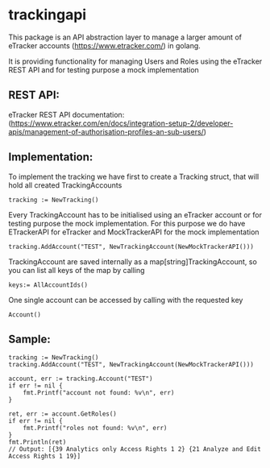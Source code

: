 # trackingapi
This package is an API abstraction layer to manage a larger amount of eTracker
accounts (https://www.etracker.com/) in golang.

It is providing functionality for managing Users and Roles using the eTracker
REST API and for testing purpose a mock implementation

## REST API:
eTracker REST API documentation: (https://www.etracker.com/en/docs/integration-setup-2/developer-apis/management-of-authorisation-profiles-an-sub-users/)

## Implementation:
To implement the tracking we have first to create a Tracking struct, that
will hold all created TrackingAccounts
```
tracking := NewTracking()
```

Every TrackingAccount has to be initialised using an eTracker account or
for testing purpose the mock implementation. For this purpose we do have
ETrackerAPI for eTracker and MockTrackerAPI for the mock implementation
```
tracking.AddAccount("TEST", NewTrackingAccount(NewMockTrackerAPI()))
```

TrackingAccount are saved internally as a map[string]TrackingAccount, so you
can list all keys of the map by calling
```
keys:= AllAccountIds()
```

One single account can be accessed by calling with the requested key
```
Account()
```

## Sample:
```
tracking := NewTracking()
tracking.AddAccount("TEST", NewTrackingAccount(NewMockTrackerAPI()))

account, err := tracking.Account("TEST")
if err != nil {
	fmt.Printf("account not found: %v\n", err)
}

ret, err := account.GetRoles()
if err != nil {
	fmt.Printf("roles not found: %v\n", err)
}
fmt.Println(ret)
// Output: [{39 Analytics only Access Rights 1 2} {21 Analyze and Edit Access Rights 1 19}]
```

